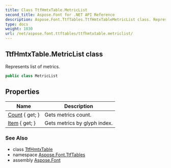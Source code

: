 ```yaml
---
title: Class TtfHmtxTable.MetricList
second_title: Aspose.Font for .NET API Reference
description: Aspose.Font.TtfTables.TtfHmtxTableMetricList class. Represents list of metrics
type: docs
weight: 1030
url: /net/aspose.font.ttftables/ttfhmtxtable.metriclist/
---
```

## TtfHmtxTable.MetricList class

Represents list of metrics.

```csharp
public class MetricList
```

## Properties

| Name | Description |
| --- | --- |
| [Count](../../aspose.font.ttftables/ttfhmtxtable.metriclist/count) { get; } | Gets metrics count. |
| [Item](../../aspose.font.ttftables/ttfhmtxtable.metriclist/item) { get; } | Gets metrics by glyph index. |

### See Also

* class [TtfHmtxTable](../ttfhmtxtable/)
* namespace [Aspose.Font.TtfTables](../../aspose.font.ttftables/)
* assembly [Aspose.Font](../../)


